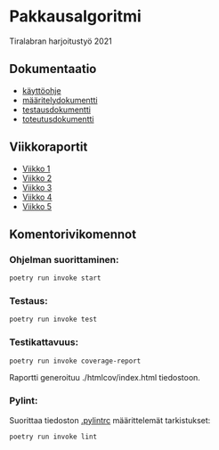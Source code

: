 # Pakkausalgoritmi
Tiralabran harjoitustyö 2021

## Dokumentaatio
 - [käyttöohje](./Dokumentaatio/käyttöohje.md)
 - [määritelydokumentti](./Dokumentaatio/määrittelydokumentti.md)
 - [testausdokumentti](./Dokumentaatio/testaus.md)
 - [toteutusdokumentti](./Dokumentaatio/toteutusdokumentti.md)

## Viikkoraportit
- [Viikko 1](./Dokumentaatio/Viikkoraportti1.md)
- [Viikko 2](./Dokumentaatio/Viikkoraportti2.md)
- [Viikko 3](./Dokumentaatio/Viikkoraportti3.md)
- [Viikko 4](./Dokumentaatio/Viikkoraportti4.md)
- [Viikko 5](./Dokumentaatio/Viikkoraportti5.md)

## Komentorivikomennot
### Ohjelman suorittaminen:
```bash
poetry run invoke start
```
### Testaus:
```bash
poetry run invoke test
```
### Testikattavuus:
```bash
poetry run invoke coverage-report
```
Raportti generoituu ./htmlcov/index.html tiedostoon.

### Pylint:
Suorittaa tiedoston [.pylintrc](.pylintrc) määrittelemät tarkistukset:
```bash
poetry run invoke lint
```
